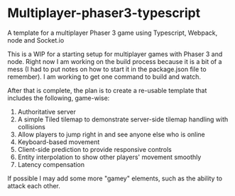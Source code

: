# Multiplayer-phaser3-typescript
A template for a multiplayer Phaser 3 game using Typescript, Webpack, node and Socket.io

This is a WIP for a starting setup for multiplayer games with Phaser 3 and node. Right now I am working on the build process because it is a bit of a mess (I had to put notes on how to start it in the package.json file to remember). I am working to get one command to build and watch. 

After that is complete, the plan is to create a re-usable template that includes the following, game-wise:

1. Authoritative server 
2. A simple Tiled tilemap to demonstrate server-side tilemap handling with collisions
3. Allow players to jump right in and see anyone else who is online 
4. Keyboard-based movement
5. Client-side prediction to provide responsive controls
6. Entity interpolation to show other players' movement smoothly
7. Latency compensation

If possible I may add some more "gamey" elements, such as the ability to attack each other. 


